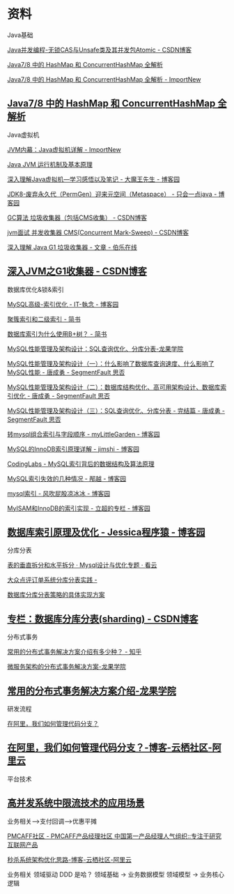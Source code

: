 # 资料


Java基础

[Java并发编程-无锁CAS与Unsafe类及其并发包Atomic - CSDN博客](http://blog.csdn.net/javazejian/article/details/72772470)

[Java7/8 中的 HashMap 和 ConcurrentHashMap 全解析](https://javadoop.com/post/hashmap)

[Java7/8 中的 HashMap 和 ConcurrentHashMap 全解析 - ImportNew](http://www.importnew.com/28263.html)

[Java7/8 中的 HashMap 和 ConcurrentHashMap 全解析](https://javadoop.com/post/hashmap#toc1)
---
Java虚拟机

[JVM内幕：Java虚拟机详解 - ImportNew](http://www.importnew.com/17770.html)

[Java JVM 运行机制及基本原理](https://zhuanlan.zhihu.com/p/25713880)

[深入理解Java虚拟机—学习感悟以及笔记 - 大魔王先生 - 博客园](https://www.cnblogs.com/wtzbk/p/7985156.html)

[JDK8-废弃永久代（PermGen）迎来元空间（Metaspace） - 只会一点java - 博客园](https://www.cnblogs.com/dennyzhangdd/p/6770188.html)

[GC算法 垃圾收集器（包括CMS收集） - CSDN博客](https://blog.csdn.net/a724888/article/details/60871077)

[jvm面试 并发收集器 CMS(Concurrent Mark-Sweep) - CSDN博客](https://blog.csdn.net/wfh6732/article/details/57490195)

[深入理解 Java G1 垃圾收集器 - 文章 - 伯乐在线](http://blog.jobbole.com/109170/)

[深入JVM之G1收集器 - CSDN博客](https://blog.csdn.net/qq_34280276/article/details/52863551)
---
数据库优化&锁&索引

[MySQL高级-索引优化 - IT-執念 - 博客园](https://www.cnblogs.com/zhaobingqing/p/7071331.html)

[聚簇索引和二级索引 - 简书](https://www.jianshu.com/p/23524cc57ca4)

[数据库索引为什么使用B+树？ - 简书](https://www.jianshu.com/p/4dbbaaa200c4)

[MySQL性能管理及架构设计：SQL查询优化、分库分表-龙果学院](http://www.roncoo.com/article/detail/132454)

[MySQL性能管理及架构设计（一）：什么影响了数据库查询速度、什么影响了MySQL性能 - 唐成勇 - SegmentFault 思否](https://segmentfault.com/a/1190000013672421)

[MySQL性能管理及架构设计（二）：数据库结构优化、高可用架构设计、数据库索引优化 - 唐成勇 - SegmentFault 思否](https://segmentfault.com/a/1190000013746118)

[MySQL性能管理及架构设计（三）：SQL查询优化、分库分表 - 完结篇 - 唐成勇 - SegmentFault 思否](https://segmentfault.com/a/1190000013781544)

[转mysql组合索引与字段顺序 - myLittleGarden - 博客园](http://www.cnblogs.com/sunada2005/p/4715366.html)

[MySQL的InnoDB索引原理详解 - jimshi - 博客园](http://www.cnblogs.com/shijingxiang/articles/4743324.html)

[CodingLabs - MySQL索引背后的数据结构及算法原理](http://blog.codinglabs.org/articles/theory-of-mysql-index.html)

[MySQL索引失效的几种情况 - 邴越 - 博客园](http://www.cnblogs.com/binyue/p/4058931.html)

[mysql索引 - 风吹屁股凉冰冰 - 博客园](http://www.cnblogs.com/dreamhome/archive/2013/04/16/3025304.html)

[MyISAM和InnoDB的索引实现 - 立超的专栏 - 博客园](http://www.cnblogs.com/zlcxbb/p/5757245.html)

[数据库索引原理及优化 - Jessica程序猿 - 博客园](https://www.cnblogs.com/wuchanming/p/6886020.html)
---
分库分表

[表的垂直拆分和水平拆分 · Mysql设计与优化专题 · 看云](https://www.kancloud.cn/thinkphp/mysql-design-optimalize/39326)

[大众点评订单系统分库分表实践 -](https://tech.meituan.com/dianping_order_db_sharding.html)

[数据库分库分表策略的具体实现方案](https://mp.weixin.qq.com/s?__biz=MzI1NDQ3MjQxNA==&mid=2247483931&idx=1&sn=6eda41aa81c1243422a603205d2fad22&chksm=e9c5fbaadeb272bc92537803c14a6f55e1170b1a3b8f60160f66417800c0ace960dfe192717a#rd)

[专栏：数据库分库分表(sharding) - CSDN博客](http://blog.csdn.net/column/details/sharding.html)
---
分布式事务

[常用的分布式事务解决方案介绍有多少种？ - 知乎](https://www.zhihu.com/question/64921387/answer/225784480)

[微服务架构的分布式事务解决方案-龙果学院](http://www.roncoo.com/article/detail/124243)

[常用的分布式事务解决方案介绍-龙果学院](http://www.roncoo.com/article/detail/127500)
---
研发流程

[在阿里，我们如何管理代码分支？](https://www.toutiao.com/a6538535186814992899/)

[在阿里，我们如何管理代码分支？-博客-云栖社区-阿里云](https://yq.aliyun.com/articles/573549)
---
平台技术

[高并发系统中限流技术的应用场景](https://www.toutiao.com/i6535760642765226504/)
---
业务相关—>支付回调—>优惠平摊

[PMCAFF社区 - PMCAFF产品经理社区 中国第一产品经理人气组织::专注于研究互联网产品](https://www.pmcaff.com/discuss/index/1000000000142845?sort_by=1)

[秒杀系统架构优化思路-博客-云栖社区-阿里云](https://yq.aliyun.com/articles/69704)

业务相关
领域驱动 DDD 是哈？
	领域基础 -> 业务数据模型
	领域模型 -> 业务核心逻辑

	

